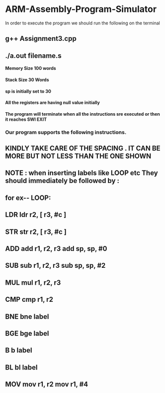 # ARM-Assembly-Program-Simulator

In order to execute the program we should run the following on the terminal 
## g++ Assignment3.cpp
## ./a.out filename.s

#### Memory Size 100 words
#### Stack Size 30 Words
#### sp is initially set to 30
#### All the registers are having null value initially

#### The program will terminate when all the instructions sre executed or then it reaches SWI EXIT

### Our program supports the following instructions.
## KINDLY TAKE CARE OF THE SPACING . IT CAN BE MORE BUT NOT LESS THAN THE ONE SHOWN
## NOTE : when inserting labels like LOOP etc They should immediately be followed by :
## for ex--   LOOP: 

## LDR   ldr r2, [ r3, #c ]
## STR   str r2, [ r3, #c ]
## ADD   add r1, r2, r3  add sp, sp, #0
## SUB   sub r1, r2, r3  sub sp, sp, #2
## MUL   mul r1, r2, r3
## CMP   cmp r1, r2
## BNE   bne label
## BGE   bge label    
## B     b label
## BL    bl label
## MOV   mov r1, r2       mov r1, #4
 
